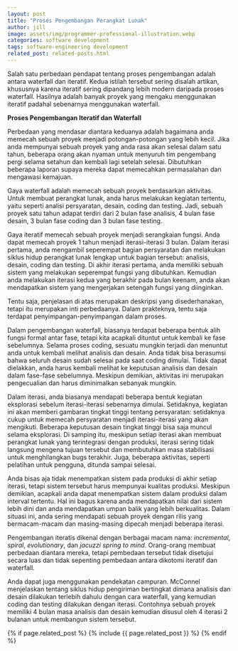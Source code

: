```yaml
---
layout: post
title: "Proses Pengembangan Perangkat Lunak"
author: jill
image: assets/img/programmer-professional-illustration.webp
categories: software development
tags: software-engineering development
related_post: related-posts.html
---
```


Salah satu perbedaan pendapat tentang proses pengembangan adalah antara waterfall dan iteratif. Kedua istilah tersebut sering disalah
artikan, khususnya karena iteratif sering dipandang lebih modern daripada proses waterfall. Hasilnya adalah banyak proyek yang mengaku
menggunakan iteratif padahal sebenarnya menggunakan waterfall.

**Proses Pengembangan Iteratif dan Waterfall**

Perbedaan yang mendasar diantara keduanya adalah bagaimana anda memecah sebuah proyek menjadi potongan-potongan yang lebih kecil.
Jika anda mempunyai sebuah proyek yang anda rasa akan selesai dalam satu tahun, beberapa orang akan nyaman untuk menyuruh tim pengembang 
pergi selama setahun dan kembali lagi setelah selesai. Dibutuhkan  beberapa laporan supaya mereka dapat memecahkan permasalahan dan mengawasi 
kemajuan.

Gaya waterfall adalah memecah sebuah proyek berdasarkan aktivitas. Untuk membuat perangkat lunak, anda harus melakukan kegiatan tertentu, yaitu
seperti analisi persyaratan, desain, coding dan testing. Jadi, sebuah proyek satu tahun adapat terdiri dari 2 bulan fase analisis, 4 bulan fase 
desain, 3 bulan fase coding dan 3 bulan fase testing.

Gaya iteratif memecah sebuah proyek menjadi serangkaian fungsi. Anda dapat memecah proyek 1 tahun menjadi iterasi-iterasi 3 bulan. Dalam iterasi 
pertama, anda mengambil seperempat bagian persyaratan dan melakukan siklus hidup perangkat lunak lengkap untuk bagian tersebut: analisis, desain, 
coding dan testing. Di akhir iterasi pertama, anda memiliki sebuah sistem  yang melakukan seperempat fungsi yang dibutuhkan. Kemudian anda melakukan 
iterasi kedua yang berakhir pada bulan keenam, anda akan mendapatkan sistem yang mengerjakan setengah fungsi yang diinginkan.

Tentu saja, penjelasan di atas merupakan deskripsi yang disederhanakan, tetapi itu merupakan inti perbedaanya. Dalam prakteknya, tentu saja terdapat 
penyimpangan-penyimpangan dalam proses.

Dalam pengembangan waterfall, biasanya terdapat beberapa bentuk alih fungsi formal antar fase, tetapi kita acapkali dituntut untuk kembali ke fase 
sebelumnya. Selama proses coding, sesuatu mungkin terjadi dan menuntut anda untuk kembali melihat analisis dan desain. Anda tidak bisa berasumsi 
bahwa seluruh desain sudah selesai pada saat coding dimulai. Tidak dapat dielakkan, anda harus kembali melihat ke keputusan analisis dan desain 
dalam fase-fase sebelumnya. Meskipun demikian, aktivitas ini merupakan pengecualian dan harus diminimalkan sebanyak mungkin.

Dalam iterasi, anda biasanya mendapati beberapa bentuk kegiatan eksplorasi sebelum iterasi-iterasi sebenarnya dimulai. Setidaknya, kegiatan ini akan 
memberi gambaran tingkat tinggi tentang persyaratan: setidaknya cukup untuk memecah persyaratan menjadi iterasi-iterasi yang akan mengikuti. Beberapa 
keputusan desain tingkat tinggi bisa saja muncul selama eksplorasi. Di samping itu, meskipun setiap iterasi akan membuat perangkat lunak yang terintegrasi 
dengan produksi, iterasi sering tidak langsung mengena tujuan tersebut dan membutuhkan masa stabilisasi untuk menghilangkan bugs terakhir. Juga, beberapa 
aktivitas, seperti pelatihan untuk pengguna, ditunda sampai selesai.

Anda bisas aja tidak menempatkan sistem pada produksi di akhir setiap iterasi, tetapi sistem tersebut harus mempunyai kualitas produksi. Meskipun demikian, 
acapkali anda dapat menempatkan sistem dalam produksi dalam interval tertentu. Hal ini bagus karena anda mendapatkan nilai dari sistem lebih dini dan anda 
mendapatkan umpan balik yang lebih berkualitas. Dalam situasi ini, anda sering mendapati sebuah proyek dengan rilis yang bermacam-macam dan masing-masing 
dipecah menjadi beberapa iterasi. 

Pengembangan iteratis dikenal dengan berbagai macam nama: *incremental*, *spiral*, *evolutionary*, dan *jacuzzi spring to mind*. Orang-orang membuat perbedaan 
diantara mereka, tetapi pembedaan tersebut tidak disetujui secara luas dan tidak sepenting pembedaan antara dikotomi iteratif dan waterfall.

Anda dapat juga menggunakan pendekatan campuran. McConnel menjelaskan tentang siklus hidup pengiriman bertingkat dimana analisis dan desain dilakukan terlebih 
dahulu dengan cara waterfall, yang kemudian coding dan testing dilakukan dengan iterasi. Contohnya sebuah proyek memiliki 4 bulan masa analisis dan desain kemudian 
disusul oleh 4 iterasi 2 bulanan untuk membangun sistem tersebut.

{% if page.related_post %}
  {% include {{ page.related_post }} %}
{% endif %}